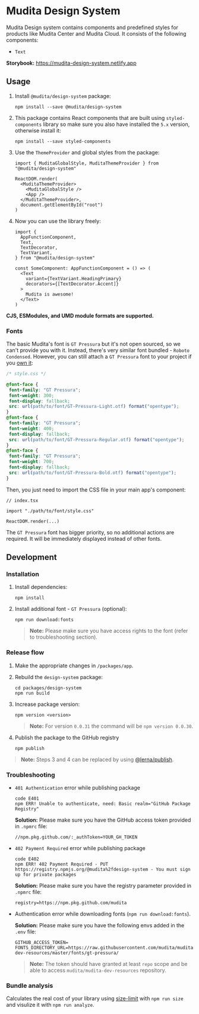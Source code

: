 # Mudita Design System

Mudita Design system contains components and predefined styles for products like Mudita Center and Mudita Cloud. It consists of the following components:
- `Text`

**Storybook:** https://mudita-design-system.netlify.app

## Usage

1. Install `@mudita/design-system` package:
   ```
   npm install --save @mudita/design-system
   ```
2. This package contains React components that are built using `styled-components` library so make sure you also have installed the `5.x` version, otherwise install it:
   ```
   npm install --save styled-components
   ```
3. Use the `ThemeProvider` and global styles from the package:

   ```TSX
   import { MuditaGlobalStyle, MuditaThemeProvider } from "@mudita/design-system"

   ReactDOM.render(
     <MuditaThemeProvider>
       <MuditaGlobalStyle />
       <App />
     </MuditaThemeProvider>,
     document.getElementById("root")
   )
   ```

4. Now you can use the library freely:

   ```TSX
   import {
     AppFunctionComponent,
     Text,
     TextDecorator,
     TextVariant,
   } from "@mudita/design-system"

   const SomeComponent: AppFunctionComponent = () => (
     <Text
       variant={TextVariant.HeadingPrimary}
       decorators={[TextDecorator.Accent]}
     >
       Mudita is awesome!
     </Text>
   )
   ```

**CJS, ESModules, and UMD module formats are supported.**

### Fonts

The basic Mudita's font is `GT Pressura` but it's not open sourced, so we can't provide you with it. Instead, there's very similar font bundled - `Roboto Condensed`. However, you can still attach a `GT Pressura` font to your project if you [own it](https://www.grillitype.com/shops/gt-pressura):

```CSS
/* style.css */

@font-face {
 font-family: "GT Pressura";
 font-weight: 300;
 font-display: fallback;
 src: url(path/to/font/GT-Pressura-Light.otf) format("opentype");
}
@font-face {
 font-family: "GT Pressura";
 font-weight: 400;
 font-display: fallback;
 src: url(path/to/font/GT-Pressura-Regular.otf) format("opentype");
}
@font-face {
 font-family: "GT Pressura";
 font-weight: 700;
 font-display: fallback;
 src: url(path/to/font/GT-Pressura-Bold.otf) format("opentype");
}
```

Then, you just need to import the CSS file in your main app's component:

```TSX
// index.tsx

import "./path/to/font/style.css"

ReactDOM.render(...)
```

The `GT Pressura` font has bigger priority, so no additional actions are required. It will be immediately displayed instead of other fonts.

## Development

### Installation

1. Install dependencies:

   ```
   npm install
   ```

2. Install additional font - `GT Pressura` (optional):

   ```
   npm run download:fonts
   ```

   > **Note:** Please make sure you have access rights to the font (refer to troubleshooting section).

### Release flow

1. Make the appropriate changes in `/packages/app`.

2. Rebuild the `design-system` package:
   ```
   cd packages/design-system
   npm run build
   ```
3. Increase package version:

   ```
   npm version <version>
   ```

   > **Note:** For version `0.0.31` the command will be `npm version 0.0.30`.

4. Publish the package to the GitHub registry
   ```
   npm publish
   ```

> **Note:** Steps 3 and 4 can be replaced by using [@lerna/publish](https://github.com/lerna/lerna/tree/main/commands/publish#readme).

### Troubleshooting

- `401 Authentication` error while publishing package

  ```
  code E401
  npm ERR! Unable to authenticate, need: Basic realm="GitHub Package Registry"
  ```

  **Solution:**
  Please make sure you have the GitHub access token provided in `.npmrc` file:

  ```
  //npm.pkg.github.com/:_authToken=YOUR_GH_TOKEN
  ```

- `402 Payment Required` error while publishing package

  ```
  code E402
  npm ERR! 402 Payment Required - PUT https://registry.npmjs.org/@mudita%2fdesign-system - You must sign up for private packages
  ```

  **Solution:**
  Please make sure you have the registry parameter provided in `.npmrc` file:

  ```
  registry=https://npm.pkg.github.com/mudita
  ```

- Authentication error while downloading fonts (`npm run download:fonts`).

  **Solution:**
  Please make sure you have the following envs added in the `.env` file:

  ```
  GITHUB_ACCESS_TOKEN=
  FONTS_DIRECTORY_URL=https://raw.githubusercontent.com/mudita/mudita-dev-resources/master/fonts/gt-pressura/
  ```

  > **Note:** The token should have granted at least `repo` scope and be able to access `mudita/mudita-dev-resources` repository.

### Bundle analysis

Calculates the real cost of your library using [size-limit](https://github.com/ai/size-limit) with `npm run size` and visulize it with `npm run analyze`.
